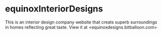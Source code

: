 # equinoxInteriorDesigns
This is an interior design company website that creats superb surroundings in homes reflecting great taste. View it at <equinoxdesigns.bitballoon.com>
